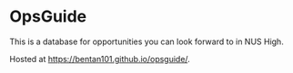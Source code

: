 # OpsGuide

This is a database for opportunities you can look forward to in NUS High.

Hosted at https://bentan101.github.io/opsguide/.

